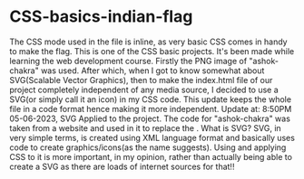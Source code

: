 # CSS-basics-indian-flag
The CSS mode used in the file is inline, as very basic CSS comes in handy to make the flag.
This is one of the CSS basic projects. It's been made while learning the web development course. 
Firstly the PNG image of "ashok-chakra" was used.
After which, when I got to know somewhat about SVG(Scalable Vector Graphics), then to make the index.html file of our project completely independent of any media source, I decided to use a SVG(or simply call it an icon) in my CSS code. 
This update keeps the whole file in a code format hence making it more independent.
Update at: 8:50PM 05-06-2023, SVG Applied to the project. The code for "ashok-chakra" was taken from a website and used in it to replace the <img>.
What is SVG? 
SVG, in very simple terms, is created using XML language format and basically uses code to create graphics/icons(as the name suggests). Using and applying CSS to it is more important, in my opinion, rather than actually being able to create a SVG as there are loads of internet sources for that!!
